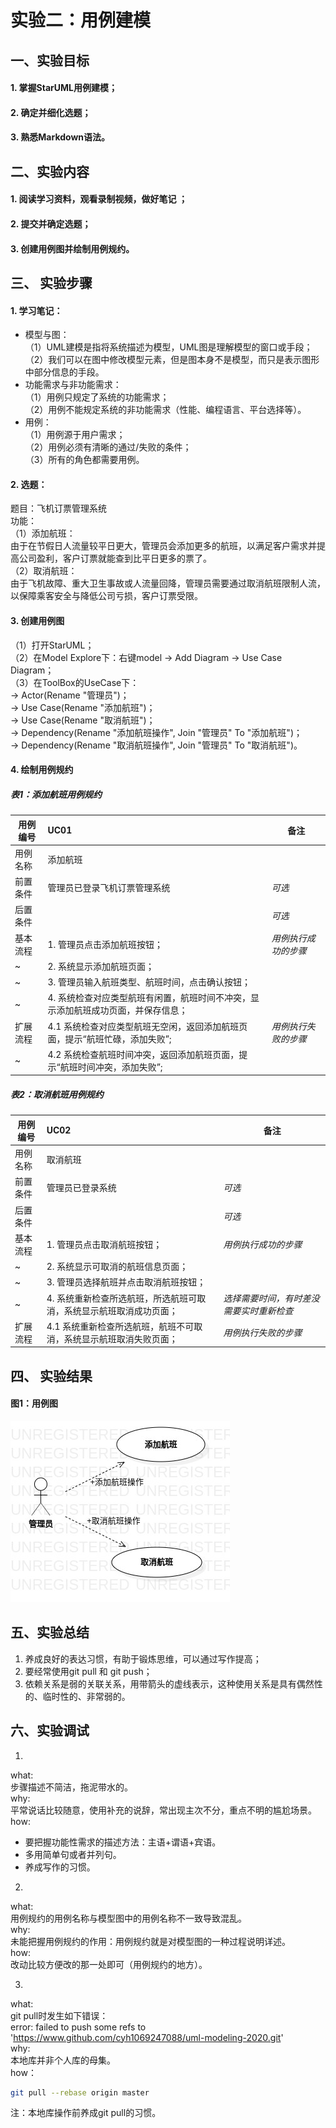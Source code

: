 # 实验二：用例建模  

## 一、实验目标

#### 1. 掌握StarUML用例建模；  
#### 2. 确定并细化选题；  
#### 3. 熟悉Markdown语法。

## 二、实验内容  

#### 1. 阅读学习资料，观看录制视频，做好笔记 ；  
#### 2. 提交并确定选题；  
#### 3. 创建用例图并绘制用例规约。  

## 三、 实验步骤

#### 1. 学习笔记：  
- 模型与图：  
（1）UML建模是指将系统描述为模型，UML图是理解模型的窗口或手段；  
（2）我们可以在图中修改模型元素，但是图本身不是模型，而只是表示图形中部分信息的手段。  
- 功能需求与非功能需求：  
（1）用例只规定了系统的功能需求；  
（2）用例不能规定系统的非功能需求（性能、编程语言、平台选择等）。  
- 用例：  
（1）用例源于用户需求；  
（2）用例必须有清晰的通过/失败的条件；  
（3）所有的角色都需要用例。
#### 2. 选题：  
题目：飞机订票管理系统  
功能：  
（1）添加航班：  
由于在节假日人流量较平日更大，管理员会添加更多的航班，以满足客户需求并提高公司盈利，客户订票就能查到比平日更多的票了。    
（2）取消航班：  
由于飞机故障、重大卫生事故或人流量回降，管理员需要通过取消航班限制人流，以保障乘客安全与降低公司亏损，客户订票受限。  
#### 3. 创建用例图
（1）打开StarUML；  
（2）在Model Explore下：右键model -> Add Diagram -> Use Case Diagram；  
（3）在ToolBox的UseCase下：  
-> Actor(Rename "管理员")；  
-> Use Case(Rename "添加航班")；  
-> Use Case(Rename "取消航班")；  
-> Dependency(Rename "添加航班操作", Join "管理员" To "添加航班")；  
-> Dependency(Rename "取消航班操作", Join "管理员" To "取消航班")。  
#### 4. 绘制用例规约 
##### 表1：添加航班用例规约
用例编号  | UC01 | 备注  
-|:-|-  
用例名称  |  添加航班 |   
前置条件  |  管理员已登录飞机订票管理系统   | *可选*   
后置条件  |     | *可选*   
基本流程  | 1. 管理员点击添加航班按钮；  | *用例执行成功的步骤*
~| 2. 系统显示添加航班页面；  | 
~| 3. 管理员输入航班类型、航班时间，点击确认按钮； |
~| 4. 系统检查对应类型航班有闲置，航班时间不冲突，显示添加航班成功页面，并保存信息； |    
扩展流程  | 4.1 系统检查对应类型航班无空闲，返回添加航班页面，提示“航班忙碌，添加失败”;  |*用例执行失败的步骤*
~| 4.2 系统检查航班时间冲突，返回添加航班页面，提示“航班时间冲突，添加失败”;  |
##### 表2：取消航班用例规约
用例编号  | UC02 | 备注  
-|:-|-  
用例名称  |  取消航班 |   
前置条件  |  管理员已登录系统   | *可选*   
后置条件  |     | *可选*   
基本流程  | 1. 管理员点击取消航班按钮；  |*用例执行成功的步骤* 
~| 2. 系统显示可取消的航班信息页面； |
~| 3. 管理员选择航班并点击取消航班按钮；  |   
~| 4. 系统重新检查所选航班，所选航班可取消，系统显示航班取消成功页面；  | *选择需要时间，有时差没需要实时重新检查*
扩展流程  | 4.1 系统重新检查所选航班，航班不可取消，系统显示航班取消失败页面； |*用例执行失败的步骤* 

## 四、 实验结果  
#### 图1：用例图
![UseCase](./model2.jpg)

## 五、实验总结
1. 养成良好的表达习惯，有助于锻炼思维，可以通过写作提高；
2. 要经常使用git pull 和 git push；
3. 依赖关系是弱的关联关系，用带箭头的虚线表示，这种使用关系是具有偶然性的、临时性的、非常弱的。

## 六、实验调试

1. 
what:  
步骤描述不简洁，拖泥带水的。  
why:  
平常说话比较随意，使用补充的说辞，常出现主次不分，重点不明的尴尬场景。  
how:  
- 要把握功能性需求的描述方法：主语+谓语+宾语。
- 多用简单句或者并列句。
- 养成写作的习惯。
  
2.  
what:  
用例规约的用例名称与模型图中的用例名称不一致导致混乱。  
why:  
未能把握用例规约的作用：用例规约就是对模型图的一种过程说明详述。  
how:  
改动比较方便改的那一处即可（用例规约的地方）。  

3.   
what:  
git pull时发生如下错误：  
error: failed to push some refs to 'https://www.github.com/cyh1069247088/uml-modeling-2020.git'  
why:  
本地库并非个人库的母集。  
how：  
``` bash
git pull --rebase origin master
```
注：本地库操作前养成git pull的习惯。
